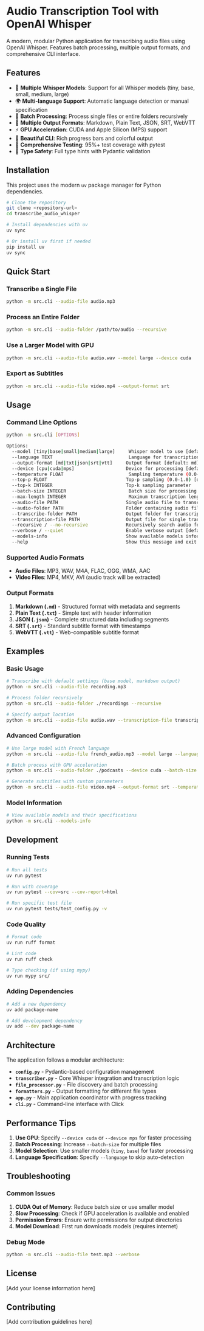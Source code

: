 # Audio Transcription Tool with OpenAI Whisper

A modern, modular Python application for transcribing audio files using OpenAI Whisper. Features batch processing, multiple output formats, and comprehensive CLI interface.

## Features

- 🎯 **Multiple Whisper Models**: Support for all Whisper models (tiny, base, small, medium, large)
- 🌍 **Multi-language Support**: Automatic language detection or manual specification
- 📁 **Batch Processing**: Process single files or entire folders recursively
- 📄 **Multiple Output Formats**: Markdown, Plain Text, JSON, SRT, WebVTT
- ⚡ **GPU Acceleration**: CUDA and Apple Silicon (MPS) support
- 🎨 **Beautiful CLI**: Rich progress bars and colorful output
- 🧪 **Comprehensive Testing**: 95%+ test coverage with pytest
- 🔧 **Type Safety**: Full type hints with Pydantic validation

## Installation

This project uses the modern `uv` package manager for Python dependencies.

```bash
# Clone the repository
git clone <repository-url>
cd transcribe_audio_whisper

# Install dependencies with uv
uv sync

# Or install uv first if needed
pip install uv
uv sync
```

## Quick Start

### Transcribe a Single File

```bash
python -m src.cli --audio-file audio.mp3
```

### Process an Entire Folder

```bash
python -m src.cli --audio-folder /path/to/audio --recursive
```

### Use a Larger Model with GPU

```bash
python -m src.cli --audio-file audio.wav --model large --device cuda
```

### Export as Subtitles

```bash
python -m src.cli --audio-file video.mp4 --output-format srt
```

## Usage

### Command Line Options

```bash
python -m src.cli [OPTIONS]

Options:
  --model [tiny|base|small|medium|large]     Whisper model to use [default: base]
  --language TEXT                            Language for transcription [default: en]
  --output-format [md|txt|json|srt|vtt]     Output format [default: md]
  --device [cpu|cuda|mps]                   Device for processing [default: cpu]
  --temperature FLOAT                        Sampling temperature (0.0-1.0) [default: 0.0]
  --top-p FLOAT                             Top-p sampling (0.0-1.0) [default: 1.0]
  --top-k INTEGER                           Top-k sampling parameter
  --batch-size INTEGER                       Batch size for processing [default: 1]
  --max-length INTEGER                       Maximum transcription length
  --audio-file PATH                         Single audio file to transcribe
  --audio-folder PATH                       Folder containing audio files
  --transcribe-folder PATH                  Output folder for transcriptions
  --transcription-file PATH                 Output file for single transcription
  --recursive / --no-recursive              Recursively search audio folder [default: no-recursive]
  --verbose / --quiet                       Enable verbose output [default: quiet]
  --models-info                             Show available models information
  --help                                    Show this message and exit
```

### Supported Audio Formats

- **Audio Files**: MP3, WAV, M4A, FLAC, OGG, WMA, AAC
- **Video Files**: MP4, MKV, AVI (audio track will be extracted)

### Output Formats

1. **Markdown (`.md`)** - Structured format with metadata and segments
2. **Plain Text (`.txt`)** - Simple text with header information  
3. **JSON (`.json`)** - Complete structured data including segments
4. **SRT (`.srt`)** - Standard subtitle format with timestamps
5. **WebVTT (`.vtt`)** - Web-compatible subtitle format

## Examples

### Basic Usage

```bash
# Transcribe with default settings (base model, markdown output)
python -m src.cli --audio-file recording.mp3

# Process folder recursively
python -m src.cli --audio-folder ./recordings --recursive

# Specify output location
python -m src.cli --audio-file audio.wav --transcription-file transcript.md
```

### Advanced Configuration

```bash
# Use large model with French language
python -m src.cli --audio-file french_audio.mp3 --model large --language fr

# Batch process with GPU acceleration
python -m src.cli --audio-folder ./podcasts --device cuda --batch-size 4

# Generate subtitles with custom parameters
python -m src.cli --audio-file video.mp4 --output-format srt --temperature 0.1
```

### Model Information

```bash
# View available models and their specifications
python -m src.cli --models-info
```

## Development

### Running Tests

```bash
# Run all tests
uv run pytest

# Run with coverage
uv run pytest --cov=src --cov-report=html

# Run specific test file
uv run pytest tests/test_config.py -v
```

### Code Quality

```bash
# Format code
uv run ruff format

# Lint code  
uv run ruff check

# Type checking (if using mypy)
uv run mypy src/
```

### Adding Dependencies

```bash
# Add a new dependency
uv add package-name

# Add development dependency
uv add --dev package-name
```

## Architecture

The application follows a modular architecture:

- **`config.py`** - Pydantic-based configuration management
- **`transcriber.py`** - Core Whisper integration and transcription logic
- **`file_processor.py`** - File discovery and batch processing
- **`formatters.py`** - Output formatting for different file types
- **`app.py`** - Main application coordinator with progress tracking
- **`cli.py`** - Command-line interface with Click

## Performance Tips

1. **Use GPU**: Specify `--device cuda` or `--device mps` for faster processing
2. **Batch Processing**: Increase `--batch-size` for multiple files
3. **Model Selection**: Use smaller models (`tiny`, `base`) for faster processing
4. **Language Specification**: Specify `--language` to skip auto-detection

## Troubleshooting

### Common Issues

1. **CUDA Out of Memory**: Reduce batch size or use smaller model
2. **Slow Processing**: Check if GPU acceleration is available and enabled
3. **Permission Errors**: Ensure write permissions for output directories
4. **Model Download**: First run downloads models (requires internet)

### Debug Mode

```bash
python -m src.cli --audio-file test.mp3 --verbose
```

## License

[Add your license information here]

## Contributing

[Add contribution guidelines here]
